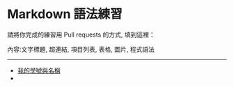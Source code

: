 # Markdown 語法練習

請將你完成的練習用 Pull requests 的方式, 填到這裡：

內容:文字標題, 超連結, 項目列表, 表格, 圖片, 程式語法

---

* [我的學號與名稱](https://github.com/devinliang/gitest/)
* 
